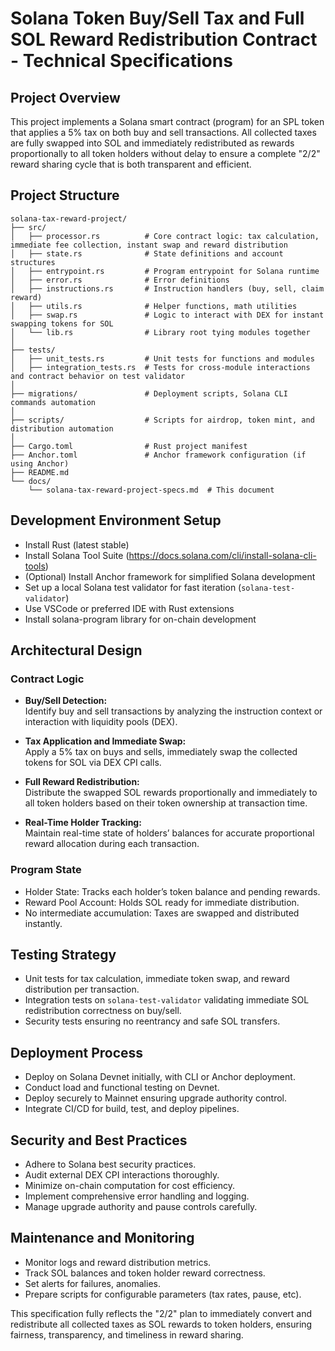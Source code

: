 # Solana Token Buy/Sell Tax and Full SOL Reward Redistribution Contract - Technical Specifications

## Project Overview

This project implements a Solana smart contract (program) for an SPL token that applies a 5% tax on both buy and sell transactions. All collected taxes are fully swapped into SOL and immediately redistributed as rewards proportionally to all token holders without delay to ensure a complete "2/2" reward sharing cycle that is both transparent and efficient.

## Project Structure

```plaintext
solana-tax-reward-project/
├── src/
│   ├── processor.rs          # Core contract logic: tax calculation, immediate fee collection, instant swap and reward distribution
│   ├── state.rs              # State definitions and account structures
│   ├── entrypoint.rs         # Program entrypoint for Solana runtime
│   ├── error.rs              # Error definitions
│   ├── instructions.rs       # Instruction handlers (buy, sell, claim reward)
│   ├── utils.rs              # Helper functions, math utilities
│   ├── swap.rs               # Logic to interact with DEX for instant swapping tokens for SOL
│   └── lib.rs                # Library root tying modules together
│
├── tests/
│   ├── unit_tests.rs         # Unit tests for functions and modules
│   ├── integration_tests.rs  # Tests for cross-module interactions and contract behavior on test validator
│
├── migrations/               # Deployment scripts, Solana CLI commands automation
│
├── scripts/                  # Scripts for airdrop, token mint, and distribution automation
│
├── Cargo.toml                # Rust project manifest
├── Anchor.toml               # Anchor framework configuration (if using Anchor)
├── README.md
└── docs/
    └── solana-tax-reward-project-specs.md  # This document
```

## Development Environment Setup

- Install Rust (latest stable)
- Install Solana Tool Suite (https://docs.solana.com/cli/install-solana-cli-tools)
- (Optional) Install Anchor framework for simplified Solana development
- Set up a local Solana test validator for fast iteration (`solana-test-validator`)
- Use VSCode or preferred IDE with Rust extensions
- Install solana-program library for on-chain development

## Architectural Design

### Contract Logic

- **Buy/Sell Detection:**  
  Identify buy and sell transactions by analyzing the instruction context or interaction with liquidity pools (DEX).

- **Tax Application and Immediate Swap:**  
  Apply a 5% tax on buys and sells, immediately swap the collected tokens for SOL via DEX CPI calls.

- **Full Reward Redistribution:**  
  Distribute the swapped SOL rewards proportionally and immediately to all token holders based on their token ownership at transaction time.

- **Real-Time Holder Tracking:**  
  Maintain real-time state of holders’ balances for accurate proportional reward allocation during each transaction.

### Program State

- Holder State: Tracks each holder’s token balance and pending rewards.
- Reward Pool Account: Holds SOL ready for immediate distribution.
- No intermediate accumulation: Taxes are swapped and distributed instantly.

## Testing Strategy

- Unit tests for tax calculation, immediate token swap, and reward distribution per transaction.
- Integration tests on `solana-test-validator` validating immediate SOL redistribution correctness on buy/sell.
- Security tests ensuring no reentrancy and safe SOL transfers.

## Deployment Process

- Deploy on Solana Devnet initially, with CLI or Anchor deployment.
- Conduct load and functional testing on Devnet.
- Deploy securely to Mainnet ensuring upgrade authority control.
- Integrate CI/CD for build, test, and deploy pipelines.

## Security and Best Practices

- Adhere to Solana best security practices.
- Audit external DEX CPI interactions thoroughly.
- Minimize on-chain computation for cost efficiency.
- Implement comprehensive error handling and logging.
- Manage upgrade authority and pause controls carefully.

## Maintenance and Monitoring

- Monitor logs and reward distribution metrics.
- Track SOL balances and token holder reward correctness.
- Set alerts for failures, anomalies.
- Prepare scripts for configurable parameters (tax rates, pause, etc).


This specification fully reflects the "2/2" plan to immediately convert and redistribute all collected taxes as SOL rewards to token holders, ensuring fairness, transparency, and timeliness in reward sharing.
